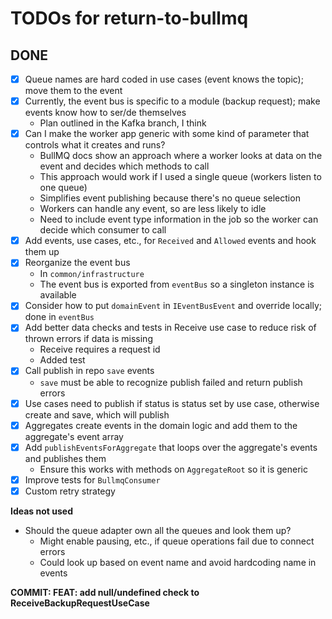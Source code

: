 # TODOs for return-to-bullmq

## DONE

-  [x] Queue names are hard coded in use cases (event knows the topic); move them to the event
-  [x] Currently, the event bus is specific to a module (backup request); make events know how to ser/de themselves
   -  Plan outlined in the Kafka branch, I think
-  [x] Can I make the worker app generic with some kind of parameter that controls what it creates and runs?
   -  BullMQ docs show an approach where a worker looks at data on the event and decides which methods to call
   -  This approach would work if I used a single queue (workers listen to one queue)
   -  Simplifies event publishing because there's no queue selection
   -  Workers can handle any event, so are less likely to idle
   -  Need to include event type information in the job so the worker can decide which consumer to call
-  [x] Add events, use cases, etc., for `Received` and `Allowed` events and hook them up
-  [x] Reorganize the event bus
   -  In `common/infrastructure`
   -  The event bus is exported from `eventBus` so a singleton instance is available
-  [x] Consider how to put `domainEvent` in `IEventBusEvent` and override locally; done in `eventBus`
-  [x] Add better data checks and tests in Receive use case to reduce risk of thrown errors if data is missing
   -  Receive requires a request id
   -  Added test
-  [x] Call publish in repo `save` events
   -  `save` must be able to recognize publish failed and return publish errors
-  [x] Use cases need to publish if status is status set by use case, otherwise create and save, which will publish
-  [x] Aggregates create events in the domain logic and add them to the aggregate's event array
-  [x] Add `publishEventsForAggregate` that loops over the aggregate's events and publishes them
   -  Ensure this works with methods on `AggregateRoot` so it is generic
-  [x] Improve tests for `BullmqConsumer`
-  [x] Custom retry strategy

**Ideas not used**

-  Should the queue adapter own all the queues and look them up?
   -  Might enable pausing, etc., if queue operations fail due to connect errors
   -  Could look up based on event name and avoid hardcoding name in events

**COMMIT: FEAT: add null/undefined check to ReceiveBackupRequestUseCase**
